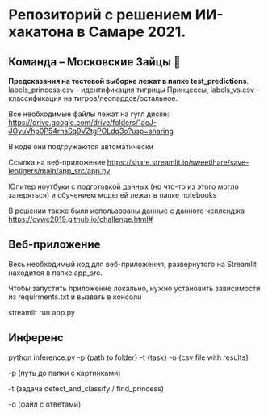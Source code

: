 # Репозиторий с решением ИИ-хакатона в Самаре 2021.
## Команда – Московские Зайцы 🐰

__Предсказания на тестовой выборке лежат в папке test_predictions__. labels_princess.csv - идентификация тигрицы Принцессы, labels_vs.csv - классификация на тигров/леопардов/остальное.

Все необходимые файлы лежат на гугл диске: https://drive.google.com/drive/folders/1aeJ-JOyuVhp0P54rnsSq9VZtgPOLdq3o?usp=sharing

В коде они подгружаются автоматически

Ссылка на веб-приложение https://share.streamlit.io/sweetlhare/save-leotigers/main/app_src/app.py

Юпитер ноутбуки с подготовкой данных (но что-то из этого могло затеряться) и обучением моделей лежат в папке notebooks

В решении также были использованы данные с данного челленджа https://cvwc2019.github.io/challenge.html#

## Веб-приложение

Весь необходимый код для веб-приложения, развернутого на Streamlit находится в папке app_src.

Чтобы запустить приложение локально, нужно установить зависимости из requirments.txt и вызвать в консоли 

streamlit run app.py

## Инференс

python inference.py -p {path to folder} -t {task} -o {csv file with results}

-p (путь до папки с картинками)

-t (задача detect_and_classify / find_princess)

-o (файл с ответами)
